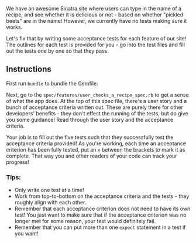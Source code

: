 We have an awesome Sinatra site where users can type in the name of a recipe, and see whether it is delicious or not - based on whether "pickled beets" are in the name! However, we currently have no tests making sure it works.

Let's fix that by writing some acceptance tests for each feature of our site! The outlines for each test is provided for you - go into the test files and fill out the tests one by one so that they pass.

## Instructions

First run `bundle` to bundle the Gemfile.

Next, go to the `spec/features/user_checks_a_recipe_spec.rb` to get a sense of what the app does. At the top of this spec file, there's a user story and a bunch of acceptance criteria written out. These are purely there for other developers' benefits - they don't effect the running of the tests, but do give you some guidance! Read through the user story and the acceptance criteria.

Your job is to fill out the five tests such that they successfully test the acceptance criteria provided! As you're working, each time an acceptance criterion has been fully tested, put an `x` between the brackets to mark it as complete. That way you and other readers of your code can track your progress!

### Tips:
- Only write one test at a time!
- Work from top-to-bottom on the acceptance criteria and the tests - they roughly align with each other.
- Remember that each acceptance criterion does not need to have its own test! You just want to make sure that if the acceptance criterion was no longer met for some reason, your test would definitely fail.
- Remember that you can put more than one `expect` statement in a test if you want!

